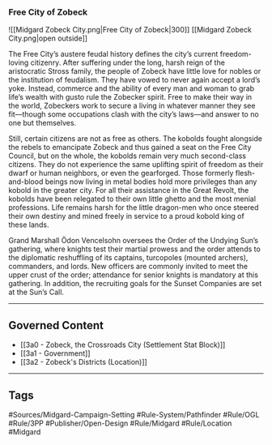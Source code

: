 
### Free City of Zobeck
![[Midgard Zobeck City.png|Free City of Zobeck|300]]
[[Midgard Zobeck City.png|open outside]]

The Free City’s austere feudal history defines the city’s current freedom-loving citizenry. After suffering under the long, harsh reign of the aristocratic Stross family, the people of Zobeck have little love for nobles or the institution of feudalism. They have vowed to never again accept a lord’s yoke. Instead, commerce and the ability of every man and woman to grab life’s wealth with gusto rule the Zobecker spirit. Free to make their way in the world, Zobeckers work to secure a living in whatever manner they see fit—though some occupations clash with the city’s laws—and answer to no one but themselves.

Still, certain citizens are not as free as others. The kobolds fought alongside the rebels to emancipate Zobeck and thus gained a seat on the Free City Council, but on the whole, the kobolds remain very much second-class citizens. They do not experience the same uplifting spirit of freedom as their dwarf or human neighbors, or even the gearforged. Those formerly flesh-and-blood beings now living in metal bodies hold more privileges than any kobold in the greater city. For all their assistance in the Great Revolt, the kobolds have been relegated to their own little ghetto and the most menial professions. Life remains harsh for the little dragon-men who once steered their own destiny and mined freely in service to a proud kobold king of these lands.

Grand Marshall Ödon Vencelsohn oversees the Order of the Undying Sun’s gathering, where knights test their martial prowess and the order attends to the diplomatic reshuffling of its captains, turcopoles (mounted archers), commanders, and lords. New officers are commonly invited to meet the upper crust of the order; attendance for senior knights is mandatory at this gathering. In addition, the recruiting goals for the Sunset Companies are set at the Sun’s Call.

---
## Governed Content
- [[3a0 - Zobeck, the Crossroads City (Settlement Stat Block)]]
- [[3a1 - Government]]
- [[3a2 - Zobeck's Districts (Location)]]


---
## Tags
#Sources/Midgard-Campaign-Setting #Rule-System/Pathfinder #Rule/OGL #Rule/3PP #Publisher/Open-Design #Rule/Midgard #Rule/Location #Midgard

